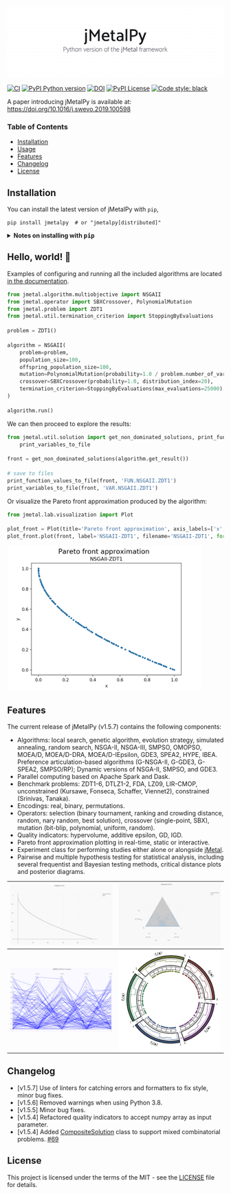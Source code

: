 ![jMetalPy](docs/source/jmetalpy.png)

[![CI](https://github.com/jMetal/jMetalPy/actions/workflows/ci.yml/badge.svg)](https://github.com/jMetal/jMetalPy/actions/workflows/ci.yml)
[![PyPI Python version](https://img.shields.io/pypi/pyversions/jMetalPy.svg)]()
[![DOI](https://img.shields.io/badge/DOI-10.1016%2Fj.swevo.2019.100598-blue)](https://doi.org/10.1016/j.swevo.2019.100598)
[![PyPI License](https://img.shields.io/pypi/l/jMetalPy.svg)]()
[![Code style: black](https://img.shields.io/badge/code%20style-black-000000.svg)](https://github.com/psf/black)

A paper introducing jMetalPy is available at: https://doi.org/10.1016/j.swevo.2019.100598

### Table of Contents
- [Installation](#installation)
- [Usage](#hello-world-)
- [Features](#features)
- [Changelog](#changelog)
- [License](#license)

## Installation

You can install the latest version of jMetalPy with `pip`, 

```console
pip install jmetalpy  # or "jmetalpy[distributed]"
```

<details><summary><b>Notes on installing with <tt>pip</tt></b></summary>
<p>

jMetalPy includes features for parallel and distributed computing based on [pySpark](https://spark.apache.org/docs/latest/api/python/index.html) and [Dask](https://dask.org/).

These (extra) dependencies are *not* automatically installed when running `pip`, which only comprises the core functionality of the framework (enough for most users):

```console
pip install jmetalpy
```

This is the equivalent of running: 

```console
pip install "jmetalpy[core]"
```

Other supported commands are listed next:

```console
pip install "jmetalpy[dev]"  # Install requirements for development
pip install "jmetalpy[distributed]"  # Install requirements for parallel/distributed computing
pip install "jmetalpy[complete]"  # Install all requirements
```

</p>
</details>

## Hello, world! 👋

Examples of configuring and running all the included algorithms are located [in the documentation](https://jmetal.github.io/jMetalPy/multiobjective.algorithms.html).

```python
from jmetal.algorithm.multiobjective import NSGAII
from jmetal.operator import SBXCrossover, PolynomialMutation
from jmetal.problem import ZDT1
from jmetal.util.termination_criterion import StoppingByEvaluations

problem = ZDT1()

algorithm = NSGAII(
    problem=problem,
    population_size=100,
    offspring_population_size=100,
    mutation=PolynomialMutation(probability=1.0 / problem.number_of_variables, distribution_index=20),
    crossover=SBXCrossover(probability=1.0, distribution_index=20),
    termination_criterion=StoppingByEvaluations(max_evaluations=25000)
)

algorithm.run()
```

We can then proceed to explore the results:

```python
from jmetal.util.solution import get_non_dominated_solutions, print_function_values_to_file, \ 
    print_variables_to_file

front = get_non_dominated_solutions(algorithm.get_result())

# save to files
print_function_values_to_file(front, 'FUN.NSGAII.ZDT1')
print_variables_to_file(front, 'VAR.NSGAII.ZDT1')
```

Or visualize the Pareto front approximation produced by the algorithm:

```python
from jmetal.lab.visualization import Plot

plot_front = Plot(title='Pareto front approximation', axis_labels=['x', 'y'])
plot_front.plot(front, label='NSGAII-ZDT1', filename='NSGAII-ZDT1', format='png')
```

<img src=docs/source/_static/NSGAII-ZDT1.png width=450 alt="Pareto front approximation">

## Features
The current release of jMetalPy (v1.5.7) contains the following components:

* Algorithms: local search, genetic algorithm, evolution strategy, simulated annealing, random search, NSGA-II, NSGA-III, SMPSO, OMOPSO, MOEA/D, MOEA/D-DRA, MOEA/D-IEpsilon, GDE3, SPEA2, HYPE, IBEA. Preference articulation-based algorithms (G-NSGA-II, G-GDE3, G-SPEA2, SMPSO/RP); Dynamic versions of NSGA-II, SMPSO, and GDE3.
* Parallel computing based on Apache Spark and Dask.
* Benchmark problems: ZDT1-6, DTLZ1-2, FDA, LZ09, LIR-CMOP, unconstrained (Kursawe, Fonseca, Schaffer, Viennet2), constrained (Srinivas, Tanaka).
* Encodings: real, binary, permutations.
* Operators: selection (binary tournament, ranking and crowding distance, random, nary random, best solution), crossover (single-point, SBX), mutation (bit-blip, polynomial, uniform, random).
* Quality indicators: hypervolume, additive epsilon, GD, IGD.
* Pareto front approximation plotting in real-time, static or interactive.
* Experiment class for performing studies either alone or alongside [jMetal](https://github.com/jMetal/jMetal).
* Pairwise and multiple hypothesis testing for statistical analysis, including several frequentist and Bayesian testing methods, critical distance plots and posterior diagrams.

| ![Scatter plot 2D](docs/source/_static/2D.gif) | ![Scatter plot 3D](docs/source/_static/3D.gif) |
|-------------- | ----------------  |
| ![Parallel coordinates](docs/source/_static/p-c.gif) | ![Interactive chord plot](docs/source/_static/chordplot.gif) |

## Changelog

* [v1.5.7] Use of linters for catching errors and formatters to fix style, minor bug fixes.
* [v1.5.6] Removed warnings when using Python 3.8.
* [v1.5.5] Minor bug fixes.
* [v1.5.4] Refactored quality indicators to accept numpy array as input parameter.
* [v1.5.4] Added [CompositeSolution](https://github.com/jMetal/jMetalPy/blob/master/jmetal/core/solution.py#L111) class to support mixed combinatorial problems. [#69](https://github.com/jMetal/jMetalPy/issues/69)

## License

This project is licensed under the terms of the MIT - see the [LICENSE](LICENSE) file for details.